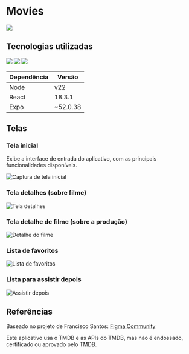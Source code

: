 # Movies
<p>
  <img loading="lazy" src="http://img.shields.io/static/v1?label=STATUS&message=EM%20FINALIZADO&style=for-the-badge"/>
</p>

## Tecnologias utilizadas
<p> 
  <img src="https://img.shields.io/badge/TypeScript-007ACC?style=for-the-badge&logo=typescript&logoColor=white" /> 
  <img src="https://img.shields.io/badge/React_Native-20232A?style=for-the-badge&logo=react&logoColor=61DAFB" /> 
   <img src="https://img.shields.io/badge/Expo-000020?style=for-the-badge&logo=expo&logoColor=white" /> 
</p>


| Dependência | Versão    |
|-------------|-----------|
| Node        | v22       |
| React       | 18.3.1    |
| Expo        | ~52.0.38  |

## Telas

### Tela inicial
Exibe a interface de entrada do aplicativo, com as principais funcionalidades disponíveis.

![Captura de tela inicial](https://github.com/user-attachments/assets/c32df13f-e26c-410d-869d-fbe98d9623e7)

### Tela detalhes (sobre filme)
![Tela detalhes](https://github.com/user-attachments/assets/92f77ae8-b37a-4e2f-adb9-0c8d4f5b634a)

### Tela detalhe de filme (sobre a produção)
![Detalhe do filme](https://github.com/user-attachments/assets/bb33349e-bfbc-479e-918c-fe3f23c63563)

### Lista de favoritos
![Lista de favoritos](https://github.com/user-attachments/assets/7347b309-7961-4e11-bc42-ece1931ef555)

### Lista para assistir depois
![Assistir depois](https://github.com/user-attachments/assets/c0c788c4-296d-49b3-a016-d484d7c8b733)

## Referências

Baseado no projeto de Francisco Santos: [Figma Community](https://www.figma.com/community/file/1124835379376527920)

Este aplicativo usa o TMDB e as APIs do TMDB, mas não é endossado, certificado ou aprovado pelo TMDB.
